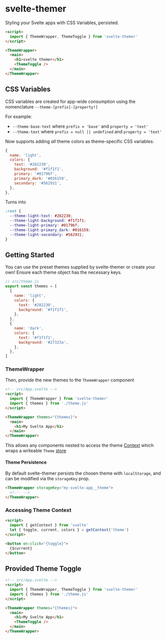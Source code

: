 # svelte-themer

Styling your Svelte apps with CSS Variables, persisted.

```html
<script>
  import { ThemeWrapper, ThemeToggle } from 'svelte-themer'
</script>

<ThemeWrapper>
  <main>
    <h1>svelte themer</h1>
    <ThemeToggle />
  </main>
</ThemeWrapper>
```

## CSS Variables

CSS variables are created for app-wide consumption using the nomenclature `--theme-[prefix]-[property!]`

For example:

- `--theme-base-text` where `prefix = 'base'` and `property = 'text'`
- `--theme-text` where `prefix = null || undefined` and `property = 'text'`

Now supports adding _all_ theme colors as theme-specific CSS variables:

```js
{
  name: 'light',
  colors: {
    text: '#282230',
    background: '#f1f1f1',
    primary: '#01796f',
    primary_dark: '#016159',
    secondary: '#562931',
  },
},
```

Turns into

```css
:root {
  --theme-light-text: #282230;
  --theme-light-background: #f1f1f1;
  --theme-light-primary: #01796f;
  --theme-light-primary_dark: #016159;
  --theme-light-secondary: #562931;
}
```

## Getting Started

You can use the preset themes supplied by svelte-themer or create your own! Ensure each theme object has the necessary keys.

```js
// src/theme.js
export const themes = [
  {
    name: 'light',
    colors: {
      text: '#282230',
      background: '#f1f1f1',
    },
  },
  {
    name: 'dark',
    colors: {
      text: '#f1f1f1',
      background: '#27323a',
    },
  },
]
```

### ThemeWrapper

Then, provide the new themes to the `ThemeWrapper` component

```html
<!-- src/App.svelte -->
<script>
  import { ThemeWrapper } from 'svelte-themer'
  import { themes } from './theme.js'
</script>

<ThemeWrapper themes="{themes}">
  <main>
    <h1>My Svelte App</h1>
  </main>
</ThemeWrapper>
```

This allows any components nested to access the theme [Context](https://svelte.dev/tutorial/context-api) which wraps a writeable `Theme` [store](https://svelte.dev/tutorial/writable-stores)

#### Theme Persistence

By default svelte-themer persists the chosen theme with `localStorage`, and can be modified via the `storageKey` prop.

```html
<ThemeWrapper storageKey="my-svelte-app__theme">
  <!--  -->
</ThemeWrapper>
```

### Accessing Theme Context

```html
<script>
  import { getContext } from 'svelte'
  let { toggle, current, colors } = getContext('theme')
</script>

<button on:click="{toggle}">
  {$current}
</button>
```

## Provided Theme Toggle

```html
<!-- src/App.svelte -->
<script>
  import { ThemeWrapper, ThemeToggle } from 'svelte-themer'
  import { themes } from './theme.js'
</script>

<ThemeWrapper themes="{themes}">
  <main>
    <h1>My Svelte App</h1>
    <ThemeToggle />
  </main>
</ThemeWrapper>
```
